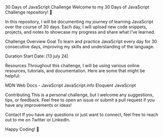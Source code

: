 30 Days of JavaScript Challenge
Welcome to my 30 Days of JavaScript Challenge repository! 🎉

In this repository, I will be documenting my journey of learning JavaScript over the course of 30 days. Each day, I will upload new code snippets, projects, and notes to showcase my progress and share what I've learned.

Challenge Overview
Goal
To learn and practice JavaScript every day for 30 consecutive days, improving my skills and understanding of the language.

Duration
Start Date: [13 july 24]

Resources
Throughout this challenge, I will be using various online resources, tutorials, and documentation. Here are some that might be helpful:

MDN Web Docs - JavaScript
JavaScript.info
Eloquent JavaScript

Contributing
This is a personal challenge, but I welcome any suggestions, tips, or feedback. Feel free to open an issue or submit a pull request if you have any improvements or ideas!

Contact
If you have any questions or just want to connect, feel free to reach out to me on Twitter or LinkedIn.

Happy Coding! 🚀

